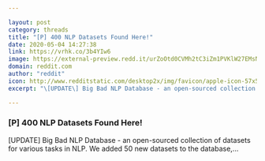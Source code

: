 ```yaml
---

layout: post
category: threads
title: "[P] 400 NLP Datasets Found Here!"
date: 2020-05-04 14:27:38
link: https://vrhk.co/3b4YIw6
image: https://external-preview.redd.it/urZoOtd0CVMh2tC3iZm1PVKlW27EMsNREjSC75zY5KE.jpg?width=871&height=456.020942408&auto=webp&crop=871:456.020942408,smart&s=c01bfe4686980c80508f81931a096588ec519736
domain: reddit.com
author: "reddit"
icon: http://www.redditstatic.com/desktop2x/img/favicon/apple-icon-57x57.png
excerpt: "\[UPDATE\] Big Bad NLP Database - an open-sourced collection of datasets for various tasks in NLP. We added 50 new datasets to the database,..."

---
```


### [P] 400 NLP Datasets Found Here!

\[UPDATE\] Big Bad NLP Database - an open-sourced collection of datasets for various tasks in NLP. We added 50 new datasets to the database,...